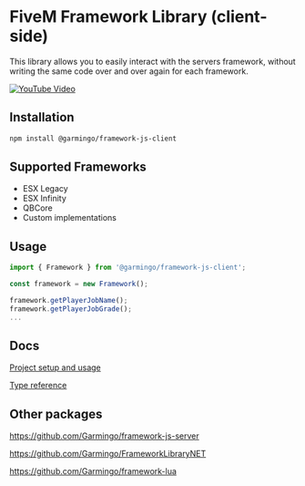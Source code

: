 # FiveM Framework Library (client-side)
This library allows you to easily interact with the servers framework, without writing the same code over and over again for each framework.

[![YouTube Video](https://img.youtube.com/vi/jGhmhYDtU8g/0.jpg)](https://www.youtube.com/watch?v=jGhmhYDtU8g)


## Installation

```bash
npm install @garmingo/framework-js-client
```

## Supported Frameworks
 * ESX Legacy
 * ESX Infinity
 * QBCore
 * Custom implementations

## Usage
```typescript
import { Framework } from '@garmingo/framework-js-client';

const framework = new Framework();

framework.getPlayerJobName();
framework.getPlayerJobGrade();
...
```


## Docs
[Project setup and usage](https://docs.garmingo.com/purchase-and-installation/frameworks)

[Type reference](https://tsdocs.dev/docs/@garmingo/framework-js-client/)

## Other packages
https://github.com/Garmingo/framework-js-server

https://github.com/Garmingo/FrameworkLibraryNET

https://github.com/Garmingo/framework-lua

